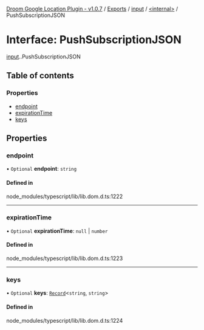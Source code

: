[Droom Google Location Plugin - v1.0.7](../README.md) / [Exports](../modules.md) / [input](../modules/input.md) / [<internal\>](../modules/input._internal_.md) / PushSubscriptionJSON

# Interface: PushSubscriptionJSON

[input](../modules/input.md).[<internal>](../modules/input._internal_.md).PushSubscriptionJSON

## Table of contents

### Properties

- [endpoint](input._internal_.PushSubscriptionJSON.md#endpoint)
- [expirationTime](input._internal_.PushSubscriptionJSON.md#expirationtime)
- [keys](input._internal_.PushSubscriptionJSON.md#keys)

## Properties

### endpoint

• `Optional` **endpoint**: `string`

#### Defined in

node_modules/typescript/lib/lib.dom.d.ts:1222

___

### expirationTime

• `Optional` **expirationTime**: ``null`` \| `number`

#### Defined in

node_modules/typescript/lib/lib.dom.d.ts:1223

___

### keys

• `Optional` **keys**: [`Record`](../modules/constant._internal_.md#record)<`string`, `string`\>

#### Defined in

node_modules/typescript/lib/lib.dom.d.ts:1224
